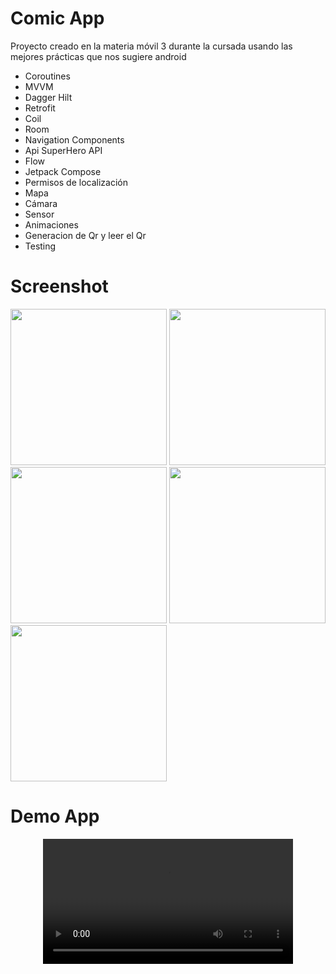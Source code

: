 # Comic App

Proyecto creado en la materia móvil 3 durante la cursada usando las mejores prácticas que nos sugiere android

- Coroutines
- MVVM
- Dagger Hilt
- Retrofit
- Coil
- Room
- Navigation Components
- Api SuperHero API
- Flow
- Jetpack Compose
- Permisos de localización
- Mapa
- Cámara
- Sensor
- Animaciones
- Generacion de Qr y leer el Qr
- Testing

# Screenshot
<img src="https://github.com/FacuSosa/Tp_Movil_3/assets/88222890/40addc5d-4e4d-46cc-a5f2-cb969cf6fd4c" width="250" /> 
<img src="https://github.com/FacuSosa/Tp_Movil_3/assets/88222890/cfad2fbd-3ba4-457a-8c75-3f191b259f2b" width="250" /> 
<img src="https://github.com/FacuSosa/Tp_Movil_3/assets/88222890/b3c62c77-18f4-41eb-9f84-dffddcffa167" width="250" /> 
<img src="https://github.com/FacuSosa/Tp_Movil_3/assets/88222890/07187a1a-0499-4144-ac15-2aad9901a783" width="250" /> 
<img src="https://github.com/FacuSosa/Tp_Movil_3/assets/88222890/1d32769b-6731-4d5c-b83a-8873ac9762ae" width="250" /> 

# Demo App 

<div align="center">
  <video src="https://github.com/FacuSosa/Tp_Movil_3/assets/88222890/f8abaaf4-6dd7-427f-819c-2ec68009fb0b" width="400" />
</div>






















